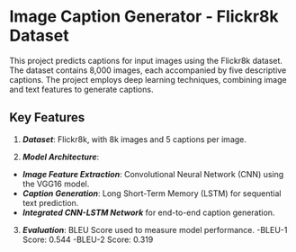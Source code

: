 # Image Caption Generator - Flickr8k Dataset
This project predicts captions for input images using the Flickr8k dataset. The dataset contains 8,000 images, each accompanied by five descriptive captions. The project employs deep learning techniques, combining image and text features to generate captions.

## Key Features
1. ***Dataset***: Flickr8k, with 8k images and 5 captions per image.

2. ***Model Architecture***:
 - ***Image Feature Extraction***: Convolutional Neural Network (CNN) using the VGG16 model.
 - ***Caption Generation***: Long Short-Term Memory (LSTM) for sequential text prediction.
 - ***Integrated CNN-LSTM Network*** for end-to-end caption generation.

3. ***Evaluation***: BLEU Score used to measure model performance.
-BLEU-1 Score: 0.544
-BLEU-2 Score: 0.319
